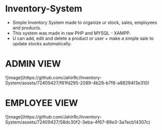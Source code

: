 # Inventory-System
<ul>
  <li>Simple Inventory System made to organize ur stock, sales, employees and products.</li>
  <li>This system was made in raw PHP and MYSQL - XAMPP.</li>
  <li>U can add, edit and delete a product or user + make a simple sale to update stocks automatically.</li>
  <!--<li>Because how this program was made, some files in Github can be mark as a "hack language" because some php files doesn't have php code but u can check all the files before download or copy to ur computer.</li>-->
</ul>

<h1>ADMIN VIEW</h1>
![image](https://github.com/JahirRc/Inventory-System/assets/72409427/f61fd295-2089-4b28-b7f6-a88294f3e310)


<h1>EMPLOYEE VIEW</h1>
![image](https://github.com/JahirRc/Inventory-System/assets/72409427/58dc30f2-3eba-4f67-89e3-3a7ecb14307c)





